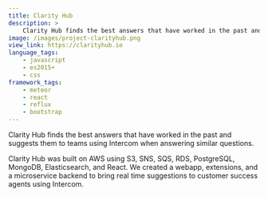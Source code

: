 ```yaml
---
title: Clarity Hub
description: >
    Clarity Hub finds the best answers that have worked in the past and suggests them to teams using Intercom when answering similar questions.
image: /images/project-clarityhub.png
view_link: https://clarityhub.io
language_tags:
    - javascript
    - es2015+
    - css
framework_tags:
    - meteor
    - react
    - reflux
    - bootstrap
---
```


Clarity Hub finds the best answers that have worked in the past and suggests them to teams using Intercom when answering similar questions.

Clarity Hub was built on AWS using S3, SNS, SQS, RDS, PostgreSQL, MongoDB, Elasticsearch, and React. We created a webapp, extensions, and a microservice backend to bring real time suggestions to customer success agents using Intercom.